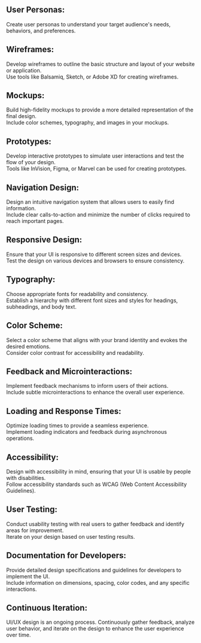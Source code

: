## User Personas:

Create user personas to understand your target audience's needs, behaviors, and preferences.

## Wireframes:

Develop wireframes to outline the basic structure and layout of your website or application.  
Use tools like Balsamiq, Sketch, or Adobe XD for creating wireframes.

## Mockups:

Build high-fidelity mockups to provide a more detailed representation of the final design.  
Include color schemes, typography, and images in your mockups.

## Prototypes:

Develop interactive prototypes to simulate user interactions and test the flow of your design.  
Tools like InVision, Figma, or Marvel can be used for creating prototypes.

## Navigation Design:

Design an intuitive navigation system that allows users to easily find information.  
Include clear calls-to-action and minimize the number of clicks required to reach important pages.

## Responsive Design:

Ensure that your UI is responsive to different screen sizes and devices.  
Test the design on various devices and browsers to ensure consistency.

## Typography:

Choose appropriate fonts for readability and consistency.  
Establish a hierarchy with different font sizes and styles for headings, subheadings, and body text.

## Color Scheme:

Select a color scheme that aligns with your brand identity and evokes the desired emotions.  
Consider color contrast for accessibility and readability.

## Feedback and Microinteractions:

Implement feedback mechanisms to inform users of their actions.  
Include subtle microinteractions to enhance the overall user experience.

## Loading and Response Times:

Optimize loading times to provide a seamless experience.  
Implement loading indicators and feedback during asynchronous operations.

## Accessibility:

Design with accessibility in mind, ensuring that your UI is usable by people with disabilities.  
Follow accessibility standards such as WCAG (Web Content Accessibility Guidelines).

## User Testing:

Conduct usability testing with real users to gather feedback and identify areas for improvement.  
Iterate on your design based on user testing results.

## Documentation for Developers:

Provide detailed design specifications and guidelines for developers to implement the UI.  
Include information on dimensions, spacing, color codes, and any specific interactions.

## Continuous Iteration:

UI/UX design is an ongoing process. Continuously gather feedback, analyze user behavior, and iterate on the design to enhance the user experience over time.

